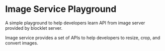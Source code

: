 # Image Service Playground

A simple playground to help developers learn API from image server provided by blocklet server.

Image service provides a set of APIs to help developers to resize, crop, and convert images.
